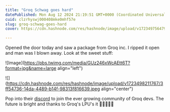 ```yaml
---
title: "Groq Schwag goes hard"
datePublished: Mon Aug 12 2024 21:19:51 GMT+0000 (Coordinated Universal Time)
cuid: clzrhyswj000408mke0mhf57e
slug: groq-schwag-goes-hard
cover: https://cdn.hashnode.com/res/hashnode/image/upload/v1723497564795/508b5edf-2544-404f-a68f-ad06b6de6193.jpeg

---
```


Opened the door today and saw a package from Groq inc. I ripped it open and man was I blown away. Look at the sweet stuff:

![Image](https://pbs.twimg.com/media/GUz246xWcAEtt6T?format=jpg&name=large align="left")

![](https://cdn.hashnode.com/res/hashnode/image/upload/v1723498211767/3ff54736-14da-4489-b14f-98313f816639.jpeg align="center")

Pop into their [discord](http://discord.com/invite/groq) to join the ever growing community of Groq devs. The future is bright and thanks to Groq's LPU's it 🚀🚀🚀🚀🚀